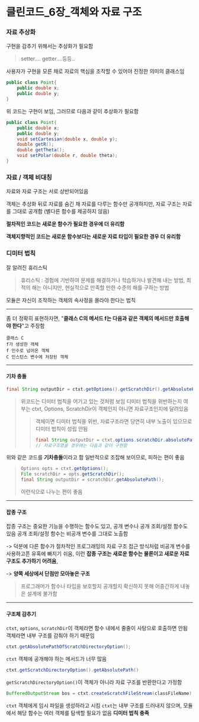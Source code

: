 # 클린코드\_6장_객체와 자료 구조

### 자료 추상화

구현을 감추기 위해서는 추상화가 필요함

> setter.... getter....등등..

사용자가 구현을 모른 채로 자료의 핵심을 조작할 수 있어야 진정한 의미의 클래스임

```java
public class Point{
    public double x;
    public double y;
}
```

위 코드는 구현이 보임, 그러므로 다음과 같이 추상화가 필요함

```java
public class Point{
    public double x;
    public double y;
    void setCartesian(double x, double y);
    double getR();
    double getTheta();
    void setPolar(double r, double theta);
}
```

### 자료 / 객체 비대칭

자료와 자료 구조는 서로 상반되어있음

객체는 추상화 뒤로 자료를 숨긴 채 자료를 다루는 함수만 공개하지만, 자료 구조는 자료를 그대로 공개함 (별다른 함수를 제공하지 않음)

**절차적인 코드는 새로운 함수가 필요한 경우에 더 유리함**

**객체지향적인 코드는 새로운 함수보다는 새로운 자료 타입이 필요한 경우 더 유리함**

### 디미터 법칙

잘 알려진 휴리스틱

> 휴리스틱 : 경험에 기반하여 문제를 해결하거나 학습하거나 발견해 내는 방법, 최적의 해는 아니지만, 현실적으로 만족할 만한 수준의 해를 구하는 방법

모듈은 자신이 조작하는 객체의 속사정을 몰라야 한다는 법칙

---

좀 더 정확히 표현하자면, "**클래스 C의 메서드 f는 다음과 같은 객체의 메서드만 호출해야 한다**"고 주장함

```
클래스 C
f가 생성한 객체
f 인수로 넘어온 객체
C 인스턴스 변수에 저장된 객체
```

---

#### 기차 충돌

```java
final String outputDir = ctxt.getOptions().getScratchDir().getAbsolutePath();
```

> 위코드는 디미터 법칙을 어기고 있는 것처럼 보임
> 디미터 법칙을 위반하는지 여부는 ctxt, Options, ScratchDir이 객체인지 아니면 자료구조인지에 달려있음
>
> > 객체이면 디미터 법칙을 위반, 자료구조라면 당연히 내부 노출이 있으므로 디미터 법칙이 성립 안됨
> >
> > ```java
> > final String outputDir = ctxt.options.scratchDir.absolutePath;
> > // 자료구조였을 경우에는 다음과 같이 구현함
> > ```

위와 같은 코드를 **기차충돌**이라고 함
일반적으로 조잡해 보이므로, 피하는 편이 좋음

> ```java
> Options opts = ctxt.getOptions();
> File scratchDir = opts.getScratchDir();
> final String outputDir = scratchDir.getAbsolutePath();
> ```
>
> 이런식으로 나누는 편이 좋음

---

#### 잡종 구조

잡종 구조는 중요한 기능을 수행하는 함수도 있고, 공개 변수나 공개 조회/설정 함수도 있음
공개 조회/설정 함수는 비공개 변수를 그대로 노출함

-> 덕분에 다른 함수가 절차적인 프로그래밍의 자료 구조 접근 방식처럼 비공개 변수를 사용하고픈 유혹에 빠지기 쉬움, 이런 **잡종 구조는 새로운 함수는 물론이고 새로운 자료 구조도 추가하기 어려움**,

-> **양쪽 세상에서 단점만 모아놓은 구조**

> 프로그래머가 함수나 타입을 보호할지 공개할지 확신하지 못해 어중간하게 내놓은 설계에 불가함

---

#### 구조체 감추기

`ctxt`, `options`, `scratchDir`이 객체라면 함수 내에서 줄줄이 사탕으로 호출하면 안됨
객체라면 내부 구조를 감춰야 하기 때문임

```java
ctxt.getAbsolutePathOfScratchDirectoryOption();
```

`ctxt` 객체에 공개해야 하는 메서드가 너무 많음

```java
ctxt.getScratchDirectoryOption().getAbsolutePath()
```

`getScratchDirectoryOption()`이 객체가 아니라 자료 구조를 반환한다고 가정함

```java
BufferedOutputStream bos = ctxt.createScratchFileStream(classFileName);
```

`ctxt` 객체에게 임시 파일을 생성하라고 시킴
`ctxt`는 내부 구조를 드러내지 않으며, 모듈에서 해당 함수는 여러 객체를 탐색할 필요가 없음
**디미터 법칙 충족**